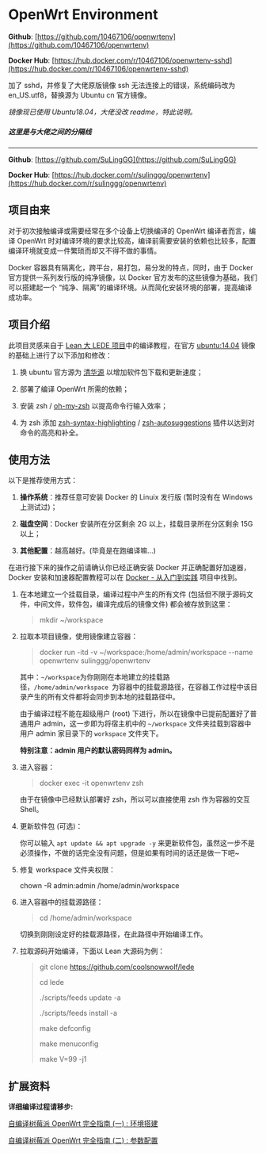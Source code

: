 # OpenWrt Environment

**Github**: [https://github.com/10467106/openwrtenv](https://github.com/10467106/openwrtenv)

**Docker Hub**: [https://hub.docker.com/r/10467106/openwrtenv-sshd](https://hub.docker.com/r/10467106/openwrtenv-sshd)

加了 sshd，并修复了大佬原版镜像 ssh 无法连接上的错误，系统编码改为 en_US.utf8，替换源为 Ubuntu cn 官方镜像。

*镜像现已使用 Ubuntu18.04，大佬没改 readme，特此说明。*


##### 这里是与大佬之间的分隔线
---

**Github**: [https://github.com/SuLingGG](https://github.com/SuLingGG)

**Docker Hub**: [https://hub.docker.com/r/sulinggg/openwrtenv](https://hub.docker.com/r/sulinggg/openwrtenv)

## 项目由来

对于初次接触编译或需要经常在多个设备上切换编译的 OpenWrt 编译者而言，编译 OpenWrt 时对编译环境的要求比较高，编译前需要安装的依赖也比较多，配置编译环境就变成一件繁琐而却又不得不做的事情。

Docker 容器具有隔离化，跨平台，易打包，易分发的特点，同时，由于 Docker 官方提供一系列发行版的纯净镜像，以 Docker 官方发布的这些镜像为基础，我们可以搭建起一个 “纯净、隔离”的编译环境。从而简化安装环境的部署，提高编译成功率。

## 项目介绍

此项目灵感来自于 [Lean 大 LEDE 项目](https://github.com/coolsnowwolf/lede)中的编译教程，在官方 [ubuntu:14.04](https://hub.docker.com/_/ubuntu) 镜像的基础上进行了以下添加和修改：

1. 换 ubuntu 官方源为 [清华源](https://mirror.tuna.tsinghua.edu.cn/) 以增加软件包下载和更新速度；

2. 部署了编译 OpenWrt 所需的依赖；

3. 安装 zsh / [oh-my-zsh](https://github.com/robbyrussell/oh-my-zsh) 以提高命令行输入效率；

4. 为 zsh 添加 [zsh-syntax-highlighting](https://github.com/zsh-users/zsh-syntax-highlighting) / [zsh-autosuggestions](https://github.com/zsh-users/zsh-autosuggestions) 插件以达到对命令的高亮和补全。

## 使用方法

以下是推荐使用方式：

1. **操作系统**：推荐任意可安装 Docker 的 Linuix 发行版 (暂时没有在 Windows 上测试过)；

2. **磁盘空间**：Docker 安装所在分区剩余 2G 以上，挂载目录所在分区剩余 15G 以上；

3. **其他配置**：越高越好。(毕竟是在跑编译嘛...)

在进行接下来的操作之前请确认你已经正确安装 Docker 并正确配置好加速器，Docker 安装和加速器配置教程可以在 [Docker - 从入门到实践](https://github.com/yeasy/docker_practice) 项目中找到。

1. 在本地建立一个挂载目录，编译过程中产生的所有文件 (包括但不限于源码文件，中间文件，软件包，编译完成后的镜像文件) 都会被存放到这里：

   > mkdir ~/workspace

2. 拉取本项目镜像，使用镜像建立容器：

   > docker run -itd -v ~/workspace:/home/admin/workspace --name openwrtenv sulinggg/openwrtenv

   其中：`~/workspace`为你刚刚在本地建立的挂载路径，`/home/admin/workspace `为容器中的挂载源路径，在容器工作过程中该目录产生的所有文件都将会同步到本地的挂载路径中。

   由于编译过程不能在超级用户 (root)  下进行，所以在镜像中已提前配置好了普通用户 admin，这一步即为将宿主机中的 `~/workspace` 文件夹挂载到容器中用户 admin 家目录下的 `workspace` 文件夹下。

   **特别注意：admin 用户的默认密码同样为 admin。**

3. 进入容器：

   > docker exec -it openwrtenv zsh

   由于在镜像中已经默认部署好 zsh，所以可以直接使用 zsh 作为容器的交互 Shell。
   
4. 更新软件包 (可选)：

   你可以输入 `apt update && apt upgrade -y` 来更新软件包，虽然这一步不是必须操作，不做的话完全没有问题，但是如果有时间的话还是做一下吧~

5. 修复 workspace 文件夹权限：

   chown -R admin:admin /home/admin/workspace

6. 进入容器中的挂载源路径：

   > cd /home/admin/workspace

   切换到刚刚设定好的挂载源路径，在此路径中开始编译工作。

8. 拉取源码开始编译，下面以 Lean 大源码为例：

   > git clone https://github.com/coolsnowwolf/lede
   >
   > cd lede
   >
   > ./scripts/feeds update -a
   >
   > ./scripts/feeds install -a
   >
   > make defconfig
   >
   > make menuconfig
   >
   > make V=99 -j1
   
## 扩展资料

   **详细编译过程请移步:**

   [自编译树莓派 OpenWrt 完全指南 (一) : 环境搭建](https://mlapp.cn/373.html)

   [自编译树莓派 OpenWrt 完全指南 (二) : 参数配置](https://mlapp.cn/374.html)

